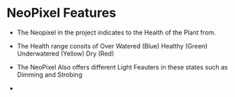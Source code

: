 # NeoPixel Features

- The Neopixel in the project indicates to the Health of the Plant from.
- The Health range consits of 
Over Watered (Blue) 
Healthy (Green) 
Underwatered (Yellow)
Dry (Red)

- The NeoPixel Also offers different Light Feauters in these states such as Dimming and Strobing 
- 
